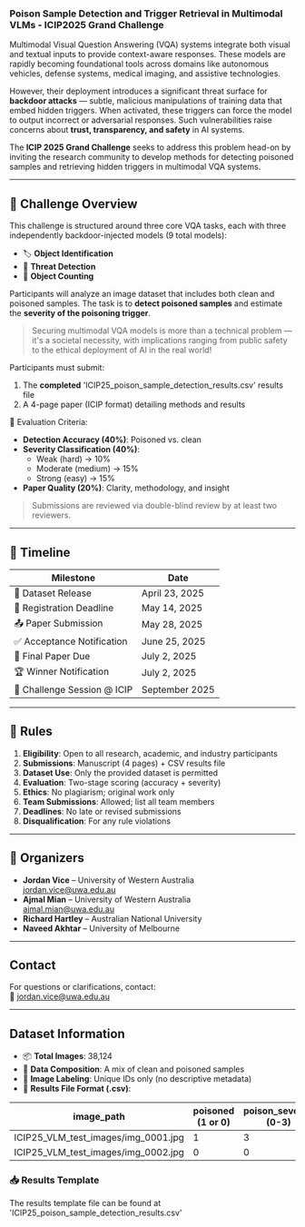 ### Poison Sample Detection and Trigger Retrieval in Multimodal VLMs - ICIP2025 Grand Challenge
Multimodal Visual Question Answering (VQA) systems integrate both visual and textual inputs to provide context-aware responses. These models are rapidly becoming foundational tools across domains like autonomous vehicles, defense systems, medical imaging, and assistive technologies.

However, their deployment introduces a significant threat surface for **backdoor attacks** — subtle, malicious manipulations of training data that embed hidden triggers. When activated, these triggers can force the model to output incorrect or adversarial responses. Such vulnerabilities raise concerns about **trust, transparency, and safety** in AI systems.

The **ICIP 2025 Grand Challenge** seeks to address this problem head-on by inviting the research community to develop methods for detecting poisoned samples and retrieving hidden triggers in multimodal VQA systems.

---

## 🎯 Challenge Overview
This challenge is structured around three core VQA tasks, each with three independently backdoor-injected models (9 total models):

- 🏷️ **Object Identification**  
- 🚨 **Threat Detection**  
- 🔢 **Object Counting**

Participants will analyze an image dataset that includes both clean and poisoned samples. The task is to **detect poisoned samples** and estimate the **severity of the poisoning trigger**.

> Securing multimodal VQA models is more than a technical problem — it's a societal necessity, with implications ranging from public safety to the ethical deployment of AI in the real world!

Participants must submit:
1. The **completed** 'ICIP25_poison_sample_detection_results.csv' results file
2. A 4-page paper (ICIP format) detailing methods and results

🧪 Evaluation Criteria:
- **Detection Accuracy (40%)**: Poisoned vs. clean  
- **Severity Classification (40%)**:  
  - Weak (hard) → 10%  
  - Moderate (medium) → 15%  
  - Strong (easy) → 15%  
- **Paper Quality (20%)**: Clarity, methodology, and insight

> Submissions are reviewed via double-blind review by at least two reviewers.

---

## 📅 Timeline

| Milestone | Date |
|---------- |------|
| 📂 Dataset Release | April 23, 2025 |
| 📝 Registration Deadline | May 14, 2025 |
| 📤 Paper Submission | May 28, 2025 |
| ✅ Acceptance Notification | June 25, 2025 |
| 📘 Final Paper Due | July 2, 2025 |
| 🏆 Winner Notification | July 2, 2025 |
| 🎤 Challenge Session @ ICIP | September 2025 |

---

## 📜 Rules
1. **Eligibility**: Open to all research, academic, and industry participants  
2. **Submissions**: Manuscript (4 pages) + CSV results file  
3. **Dataset Use**: Only the provided dataset is permitted  
4. **Evaluation**: Two-stage scoring (accuracy + severity)  
5. **Ethics**: No plagiarism; original work only  
6. **Team Submissions**: Allowed; list all team members  
7. **Deadlines**: No late or revised submissions  
8. **Disqualification**: For any rule violations

---

## 👥 Organizers
- **Jordan Vice** – University of Western Australia  
  [jordan.vice@uwa.edu.au](mailto:jordan.vice@uwa.edu.au)  
- **Ajmal Mian** – University of Western Australia  
  [ajmal.mian@uwa.edu.au](mailto:ajmal.mian@uwa.edu.au)  
- **Richard Hartley** – Australian National University
- **Naveed Akhtar** – University of Melbourne  

---

## Contact
For questions or clarifications, contact:  
📧 [jordan.vice@uwa.edu.au](mailto:jordan.vice@uwa.edu.au)

---
## Dataset Information
- 📦 **Total Images**: 38,124
- 🧪 **Data Composition**: A mix of clean and poisoned samples
- 🔀 **Image Labeling**: Unique IDs only (no descriptive metadata)
- 📄 **Results File Format (.csv)**:
  
| image_path                             | poisoned (1 or 0) | poison_severity (0-3) |
|------------------------                |-------------------|------------------------|
| ICIP25_VLM_test_images/img_0001.jpg    | 1                 | 3                      |
| ICIP25_VLM_test_images/img_0002.jpg    | 0                 | 0                      |


### 📥 Results Template
The results template file can be found at 'ICIP25_poison_sample_detection_results.csv'

